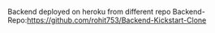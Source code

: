Backend deployed on heroku from different repo
Backend-Repo:https://github.com/rohit753/Backend-Kickstart-Clone
